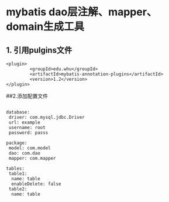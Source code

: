 # mybatis dao层注解、mapper、domain生成工具

## 1. 引用pulgins文件
```$xslt
<plugin>
		 <groupId>edu.whu</groupId>
		 <artifactId>mybatis-annotation-plugins</artifactId>
		 <version>1.2</version>
</plugin>
```
##2.添加配置文件
```$xslt

database:
 driver: com.mysql.jdbc.Driver
 url: example
 username: root
 password: passs

package:
 model: com.model
 dao: com.dao
 mapper: com.mapper

tables:
 table1:
  name: table
  enableDelete: false
 table2:
  name: table
```